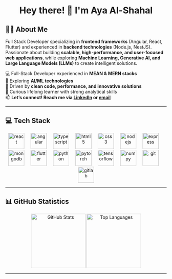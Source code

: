 <div align="center">

# Hey there! 👋 I'm Aya Al-Shahal

</div>

## 👩‍💻 About Me

Full Stack Developer specializing in **frontend frameworks** (Angular, React, Flutter) and experienced in **backend technologies** (Node.js, NestJS). Passionate about building **scalable, high-performance, and user-focused web applications**, while exploring **Machine Learning, Generative AI, and Large Language Models (LLMs)** to create intelligent solutions.

💻 Full-Stack Developer experienced in **MEAN & MERN stacks**  
🤖 Exploring **AI/ML technologies**  
🎯 Driven by **clean code, performance, and innovative solutions**  
🧠 Curious lifelong learner with strong analytical skills  
📫 **Let’s connect! Reach me via [LinkedIn](https://www.linkedin.com/in/aya-al-shahal/) or [email](mailto:ayashahal055@gmail.com)**

---

## 💻 Tech Stack

<div align="center">
  <img src="https://cdn.jsdelivr.net/gh/devicons/devicon/icons/react/react-original.svg" height="50" alt="react" />
  <img width="12" />
  <img src="https://cdn.jsdelivr.net/gh/devicons/devicon/icons/angularjs/angularjs-original.svg" height="50" alt="angular" />
  <img width="12" />
  <img src="https://skillicons.dev/icons?i=ts" height="50" alt="typescript" />
  <img width="12" />
  <img src="https://cdn.jsdelivr.net/gh/devicons/devicon/icons/html5/html5-original.svg" height="50" alt="html5" />
  <img width="12" />
  <img src="https://cdn.jsdelivr.net/gh/devicons/devicon/icons/css3/css3-original.svg" height="50" alt="css3" />
  <img width="12" />
  <img src="https://cdn.jsdelivr.net/gh/devicons/devicon/icons/nodejs/nodejs-original.svg" height="50" alt="nodejs" />
  <img width="12" />
  <img src="https://cdn.jsdelivr.net/gh/devicons/devicon/icons/express/express-original.svg" height="50" alt="express" />
  <img width="12" />
  <img src="https://cdn.jsdelivr.net/gh/devicons/devicon/icons/mongodb/mongodb-original.svg" height="50" alt="mongodb" />
  <img width="12" />
  <img src="https://cdn.jsdelivr.net/gh/devicons/devicon/icons/flutter/flutter-original.svg" height="50" alt="flutter" />
  <img width="12" />
  <img src="https://cdn.jsdelivr.net/gh/devicons/devicon/icons/python/python-original.svg" height="50" alt="python" />
  <img width="12" />
  <img src="https://cdn.jsdelivr.net/gh/devicons/devicon/icons/pytorch/pytorch-original.svg" height="50" alt="pytorch" />
  <img width="12" />
  <img src="https://cdn.jsdelivr.net/gh/devicons/devicon/icons/tensorflow/tensorflow-original.svg" height="50" alt="tensorflow" />
  <img width="12" />
  <img src="https://cdn.jsdelivr.net/gh/devicons/devicon/icons/numpy/numpy-original.svg" height="50" alt="numpy" />
  <img width="12" />
  <img src="https://cdn.jsdelivr.net/gh/devicons/devicon/icons/git/git-original.svg" height="50" alt="git" />
  <img width="12" />
  <img src="https://cdn.jsdelivr.net/gh/devicons/devicon/icons/gitlab/gitlab-original.svg" height="50" alt="gitlab" />
</div>

---

## 📊 GitHub Statistics

<div align="center">
  <img src="https://github-readme-stats.vercel.app/api?username=aya-shahal&show_icons=true&theme=tokyonight&hide_border=true&include_all_commits=true&count_private=true" alt="GitHub Stats" height="170" />
  <img src="https://github-readme-stats.vercel.app/api/top-langs/?username=aya-shahal&layout=compact&theme=tokyonight&hide_border=true" alt="Top Languages" height="170" />
</div>

---
